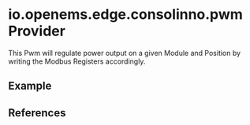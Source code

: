 # io.openems.edge.consolinno.pwm Provider

This Pwm will regulate power output on a given Module and Position by
writing the Modbus Registers accordingly.

## Example

## References

